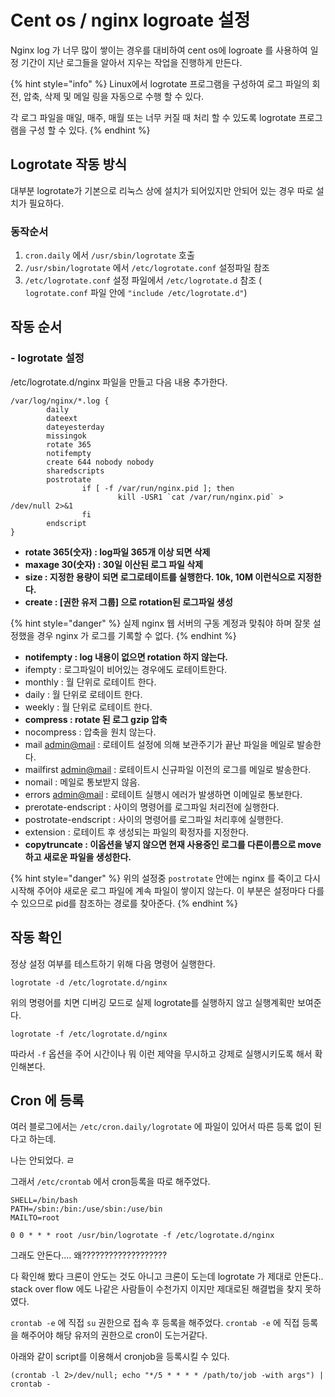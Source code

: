 # Cent os / nginx logroate 설정

Nginx log 가 너무 많이 쌓이는 경우를 대비하여 cent os에 logroate 를 사용하여 일정 기간이 지난 로그들을 알아서 지우는 작업을 진행하게 만든다.

{% hint style="info" %}
Linux에서 logrotate 프로그램을 구성하여 로그 파일의 회전, 압축, 삭제 및 메일 링을 자동으로 수행 할 수 있다.

각 로그 파일을 매일, 매주, 매월 또는 너무 커질 때 처리 할 수 ​​있도록 logrotate 프로그램을 구성 할 수 있다.
{% endhint %}

## Logrotate 작동 방식

대부분 logrotate가 기본으로 리눅스 상에 설치가 되어있지만 안되어 있는 경우 따로 설치가 필요하다.

### 동작순서

1. `cron.daily` 에서 `/usr/sbin/logrotate` 호출
2. `/usr/sbin/logrotate` 에서 `/etc/logrotate.conf` 설정파일 참조
3. `/etc/logrotate.conf` 설정 파일에서 `/etc/logrotate.d` 참조 \( `logrotate.conf` 파일 안에 `"include /etc/logrotate.d"`\)

## 작동 순서

### - logrotate 설정

 /etc/logrotate.d/nginx 파일을 만들고 다음 내용 추가한다.

```text
/var/log/nginx/*.log {
        daily
        dateext
        dateyesterday
        missingok
        rotate 365
        notifempty
        create 644 nobody nobody
        sharedscripts
        postrotate
                if [ -f /var/run/nginx.pid ]; then
                        kill -USR1 `cat /var/run/nginx.pid` > /dev/null 2>&1
                fi
        endscript
}
```

* **rotate 365\(숫자\)  : log파일 365개 이상 되면 삭제**
* **maxage 30\(숫자\) : 30일 이산된 로그 파일 삭제**
* **size : 지정한 용량이 되면 로그로테이트를 실행한다. 10k, 10M 이런식으로 지정한다.**
* **create : \[권한 유저 그룹\] 으로 rotation된 로그파일 생성**

{% hint style="danger" %}
실제 nginx 웹 서버의 구동 계정과 맞춰야 하며 잘못 설정했을 경우 nginx 가 로그를 기록할 수 없다.
{% endhint %}

* **notifempty : log 내용이 없으면 rotation 하지 않는다.**
* ifempty : 로그파일이 비어있는 경우에도 로테이트한다.
* monthly : 월 단위로 로테이트 한다.
* daily : 월 단위로 로테이트 한다.
* weekly : 월 단위로 로테이트 한다.
* **compress : rotate 된 로그 gzip 압축**
* nocompress : 압축을 원치 않는다.
* mail [admin@mail](mailto:admin@trdriver.com) : 로테이트 설정에 의해 보관주기가 끝난 파일을 메일로 발송한다.
* mailfirst [admin@mail](mailto:admin@trdriver.com) : 로테이트시 신규파일 이전의 로그를 메일로 발송한다.
* nomail : 메일로 통보받지 않음.
* errors [admin@mail](mailto:admin@trdriver.com) : 로테이트 실행시 에러가 발생하면 이메일로 통보한다.
* prerotate-endscript : 사이의 명령어를 로그파일 처리전에 실행한다.
* postrotate-endscript : 사이의 명령어를 로그파일 처리후에 실행한다.
* extension : 로테이트 후 생성되는 파일의 확정자를 지정한다.
* **copytruncate : 이옵션을 넣지 않으면 현재 사용중인 로그를 다른이름으로 move하고 새로운 파일을 생성한다.**

{% hint style="danger" %}
위의 설정중 `postrotate` 안에는 nginx 를 죽이고 다시 시작해 주어야 새로운 로그 파일에 계속 파일이 쌓이지 않는다. 이 부분은 설정마다 다를 수 있으므로 pid를 참조하는 경로를 찾아준다.
{% endhint %}

## 작동 확인

정상 설정 여부를 테스트하기 위해 다음 명령어 실행한다.

```text
logrotate -d /etc/logrotate.d/nginx
```

위의 명령어를 치면 디버깅 모드로 실제 logrotate를 실행하지 않고 실행계획만 보여준다.

```text
logrotate -f /etc/logrotate.d/nginx
```

따라서 `-f` 옵션을 주어 시간이나 뭐 이런 제약을 무시하고 강제로 실행시키도록 해서 확인해본다.

## Cron 에 등록

여러 블로그에서는 `/etc/cron.daily/logrotate` 에 파일이 있어서 따른 등록 없이 된다고 하는데. 

나는 안되었다. ㄹ

그래서 `/etc/crontab` 에서 cron등록을 따로 해주었다.

```text
SHELL=/bin/bash
PATH=/sbin:/bin:/use/sbin:/use/bin
MAILTO=root

0 0 * * * root /usr/bin/logrotate -f /etc/logrotate.d/nginx
```

그래도 안돈다.... 왜???????????????????

 다 확인해 봤다 크론이 안도는 것도 아니고 크론이 도는데 logrotate 가 제대로 안돈다.. stack over flow 에도 나같은 사람들이 수천가지 이지만 제대로된 해결법을 찾지 못하였다.

`crontab -e` 에 직접 `su` 권한으로 접속 후 등록을 해주었다. `crontab -e`  에 직접 등록을 해주어야 해당 유저의 권한으로 cron이 도는거같다.

아래와 같이 script를 이용해서 cronjob을 등록시킬 수 있다.

```text
(crontab -l 2>/dev/null; echo "*/5 * * * * /path/to/job -with args") | crontab -
```

